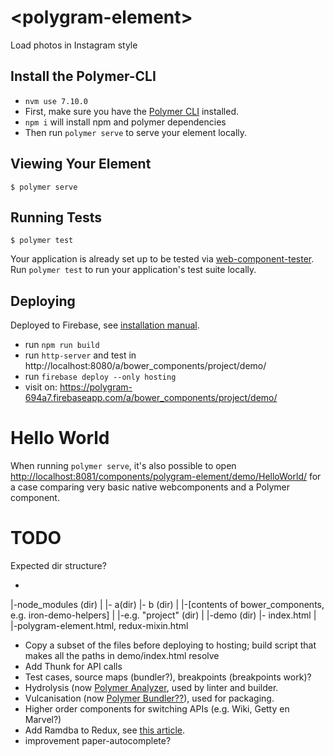 # \<polygram-element\>

Load photos in Instagram style

## Install the Polymer-CLI

* `nvm use 7.10.0`
* First, make sure you have the [Polymer CLI](https://www.npmjs.com/package/polymer-cli) installed.
* `npm i` will install npm and polymer dependencies
* Then run `polymer serve` to serve your element locally.

## Viewing Your Element

```
$ polymer serve
```

## Running Tests

```
$ polymer test
```

Your application is already set up to be tested via [web-component-tester](https://github.com/Polymer/web-component-tester). Run `polymer test` to run your application's test suite locally.


## Deploying

Deployed to Firebase, see [installation manual](https://firebase.google.com/docs/cli/).

<!-- * run `polymer build` (TODO WIP) -->
* run `npm run build`
* run `http-server` and test in http://localhost:8080/a/bower_components/project/demo/
* run `firebase deploy --only hosting`
* visit on: https://polygram-694a7.firebaseapp.com/a/bower_components/project/demo/

# Hello World

When running `polymer serve`, it's also possible to open [http://localhost:8081/components/polygram-element/demo/HelloWorld/](http://localhost:8081/components/polygram-element/demo/HelloWorld/) for a case comparing very basic
native webcomponents and a Polymer component. 


# TODO

Expected dir structure?

+
|-node_modules (dir)
|
|- a(dir)
    |- b (dir)
        |
        |-[contents of bower_components, e.g. iron-demo-helpers\]
        |
        |-e.g. "project" (dir)
            |
            |-demo (dir)
                |- index.html
            |
            |-polygram-element.html, redux-mixin.html


* Copy a subset of the files before deploying to hosting; build script that makes all the paths in demo/index.html resolve
* Add Thunk for API calls
* Test cases, source maps (bundler?), breakpoints (breakpoints work)?
* Hydrolysis (now [Polymer Analyzer](https://github.com/Polymer/polymer-analyzer), used by linter and builder. 
* Vulcanisation (now [Polymer Bundler??](https://github.com/Polymer/polymer-bundler)), used for packaging.
* Higher order components for switching APIs (e.g. Wiki, Getty en Marvel?)
* Add Ramdba to Redux, see [this article](https://alligator.io/react/functional-redux-reducers-with-ramda/).
* improvement paper-autocomplete?




